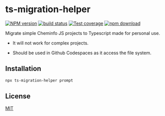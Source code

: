 # ts-migration-helper

[![NPM version][npm-image]][npm-url]
[![build status][ci-image]][ci-url]
[![Test coverage][codecov-image]][codecov-url]
[![npm download][download-image]][download-url]

Migrate simple Cheminfo JS projects to Typescript made for personal use.

- It will not work for complex projects.

- Should be used in Github Codespaces as it access the file system.

## Installation

```bash
npx ts-migration-helper prompt
```

## License

[MIT](./LICENSE)

[npm-image]: https://img.shields.io/npm/v/ts-migration-helper.svg
[npm-url]: https://www.npmjs.com/package/ts-migration-helper
[ci-image]: https://github.com/santimirandarp/ts-migration-helper/workflows/Node.js%20CI/badge.svg?branch=main
[ci-url]: https://github.com/santimirandarp/ts-migration-helper/actions?query=workflow%3A%22Node.js+CI%22
[codecov-image]: https://img.shields.io/codecov/c/github/santimirandarp/ts-migration-helper.svg
[codecov-url]: https://codecov.io/gh/santimirandarp/ts-migration-helper
[download-image]: https://img.shields.io/npm/dm/ts-migration-helper.svg
[download-url]: https://www.npmjs.com/package/ts-migration-helper

